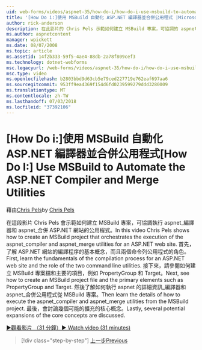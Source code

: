 ```yaml
---
uid: web-forms/videos/aspnet-35/how-do-i/how-do-i-use-msbuild-to-automate-the-aspnet-compiler-and-merge-utilities
title: '[How Do i:]使用 MSBuild 自動化 ASP.NET 編譯器並合併公用程式 |Microsoft Docs'
author: rick-anderson
description: 在此影片的 Chris Pels 示範如何建立 MSBuild 專案，可協調的 aspnet_compiler 及 aspnet_merge 公用程式執行的 asp...
ms.author: aspnetcontent
manager: wpickett
ms.date: 08/07/2008
ms.topic: article
ms.assetid: 14f2b333-59f5-4ae4-88db-2a78f809cef3
ms.technology: dotnet-webforms
msc.legacyurl: /web-forms/videos/aspnet-35/how-do-i/how-do-i-use-msbuild-to-automate-the-aspnet-compiler-and-merge-utilities
msc.type: video
ms.openlocfilehash: b2803bbd9d63cb5e79ced227719e762eaf697aa6
ms.sourcegitcommit: 953ff9ea4369f154d6fd0239599279ddd3280009
ms.translationtype: MT
ms.contentlocale: zh-TW
ms.lasthandoff: 07/03/2018
ms.locfileid: "37392106"
---
```

<a name="how-do-i-use-msbuild-to-automate-the-aspnet-compiler-and-merge-utilities"></a><span data-ttu-id="6fd8e-103">[How Do i:]使用 MSBuild 自動化 ASP.NET 編譯器並合併公用程式</span><span class="sxs-lookup"><span data-stu-id="6fd8e-103">[How Do I:] Use MSBuild to Automate the ASP.NET Compiler and Merge Utilities</span></span>
====================
<span data-ttu-id="6fd8e-104">藉由[Chris Pels](https://twitter.com/chrispels)</span><span class="sxs-lookup"><span data-stu-id="6fd8e-104">by [Chris Pels](https://twitter.com/chrispels)</span></span>

<span data-ttu-id="6fd8e-105">在這段影片 Chris Pels 會示範如何建立 MSBuild 專案，可協調執行 aspnet\_編譯器和 aspnet\_合併 ASP.NET 網站的公用程式。</span><span class="sxs-lookup"><span data-stu-id="6fd8e-105">In this video Chris Pels shows how to create an MSBuild project that orchestrates the execution of the aspnet\_compiler and aspnet\_merge utilities for an ASP.NET web site.</span></span> <span data-ttu-id="6fd8e-106">首先，了解 ASP.NET 網站的編譯程序的基本概念，而且兩個命令列公用程式的角色。</span><span class="sxs-lookup"><span data-stu-id="6fd8e-106">First, learn the fundamentals of the compilation process for an ASP.NET web site and the role of the two command line utilities.</span></span> <span data-ttu-id="6fd8e-107">接下來，請參閱如何建立 MSBuild 專案檔和主要的項目，例如 PropertyGroup 和 Target。</span><span class="sxs-lookup"><span data-stu-id="6fd8e-107">Next, see how to create an MSBuild project file and the primary elements such as PropertyGroup and Target.</span></span> <span data-ttu-id="6fd8e-108">然後了解如何執行 aspnet 的詳細資訊\_編譯器和 aspnet\_合併公用程式從 MSBuild 專案。</span><span class="sxs-lookup"><span data-stu-id="6fd8e-108">Then learn the details of how to execute the aspnet\_compiler and aspnet\_merge utilities from the MSBuild project.</span></span> <span data-ttu-id="6fd8e-109">最後，會討論幾個可能的擴充的核心概念。</span><span class="sxs-lookup"><span data-stu-id="6fd8e-109">Lastly, several potential expansions of the core concepts are discussed.</span></span>

[<span data-ttu-id="6fd8e-110">&#9654;觀看影片 （31 分鐘）</span><span class="sxs-lookup"><span data-stu-id="6fd8e-110">&#9654; Watch video (31 minutes)</span></span>](https://channel9.msdn.com/Blogs/ASP-NET-Site-Videos/how-do-i-use-msbuild-to-automate-the-aspnet-compiler-and-merge-utilities)

> [!div class="step-by-step"]
> [<span data-ttu-id="6fd8e-111">上一步</span><span class="sxs-lookup"><span data-stu-id="6fd8e-111">Previous</span></span>](how-do-i-serialize-a-graph-with-the-entity-framework.md)
